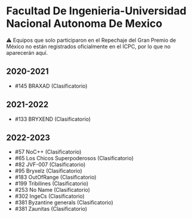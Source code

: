 # Facultad De Ingenieria-Universidad Nacional Autonoma De Mexico

:warning: Equipos que solo participaron en el Repechaje del Gran Premio de México no están registrados oficialmente en el ICPC, por lo que no aparecerán aquí.

## 2020-2021

- #145 BRAXAD (Clasificatorio)

## 2021-2022

- #133 BRYXEND (Clasificatorio)

## 2022-2023

- #57 NoC++ (Clasificatorio)
- #65 Los Chicos Superpoderosos (Clasificatorio)
- #82 JVF-007 (Clasificatorio)
- #95 Bryxelz  (Clasificatorio)
- #183 OutOfRange (Clasificatorio)
- #199 Tribilines (Clasificatorio)
- #253 No Name (Clasificatorio)
- #302 IngeCs (Clasificatorio)
- #381 Byzantine generals (Clasificatorio)
- #381 Zaunitas (Clasificatorio)



